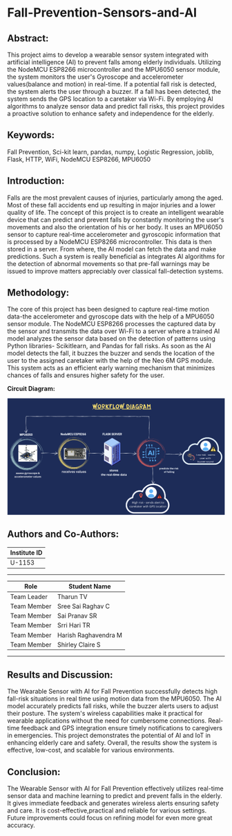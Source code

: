 # Fall-Prevention-Sensors-and-AI

## Abstract:

This project aims to develop a wearable sensor system integrated with artificial intelligence (AI) to prevent falls among elderly individuals. Utilizing the NodeMCU ESP8266 microcontroller and the MPU6050 sensor module, the system monitors the user's Gyroscope and accelerometer values(balance and motion) in real-time. If a potential fall risk is detected, the system alerts the user through a buzzer. If a fall has been detected, the system sends the GPS location to a caretaker via Wi-Fi. By employing AI algorithms to analyze sensor data and predict fall risks, this project provides a proactive solution to enhance safety and independence for the elderly.

## Keywords:

Fall Prevention, Sci-kit learn, pandas, numpy, Logistic Regression, joblib, Flask, HTTP, WiFi, NodeMCU ESP8266, MPU6050

## Introduction:
Falls are the most prevalent causes of injuries, particularly among the aged. Most of these fall accidents end up resulting in major injuries and a lower quality of life. The concept of this project is to create an intelligent wearable device that can predict and prevent falls by constantly monitoring the user's movements and also the orientation of his or her body. It uses an MPU6050 sensor to capture real-time accelerometer and gyroscopic information that is processed by a NodeMCU ESP8266 microcontroller. This data is then stored in a server. From where, the AI model can fetch the data and make predictions. Such a system is really beneficial as integrates AI algorithms for the detection of abnormal movements so that pre-fall warnings may be issued to improve matters appreciably over classical fall-detection systems.

## Methodology:
The core of this project has been designed to capture real-time motion data-the accelerometer and gyroscope dats with the help of a MPU6050 sensor module. The NodeMCU ESP8266 processes the captured data by the sensor and transmits the data over Wi-Fi to a server where a trained AI model analyzes the sensor data based on the detection of patterns using Python libraries- Scikitlearn, and Pandas for fall risks. As soon as the AI model detects the fall, it buzzes the buzzer and sends the location of the user to the assigned caretaker with the help of the Neo 6M GPS module. This system acts as an efficient early warning mechanism that minimizes chances of falls and ensures higher safety for the user.

**Circuit Diagram:**


![Workflow](https://github.com/Srsp-coder/Fall-Prevention-Sensors-and-AI/blob/main/images/workflow.jpg?raw=true)


## Authors and Co-Authors:
|Institute ID|
|------------|
|U-1153|
---

| Role                | Student Name      |
| ------------------- | ----------------- |
|     Team Leader     | Tharun TV         |
| Team Member         | Sree Sai Raghav C |
| Team Member         | Sai Pranav SR     |
| Team Member         | Srri Hari TR      |
| Team Member         |Harish Raghavendra M|
| Team Member         |Shirley Claire S   |

--- 

## Results and Discussion:
The Wearable Sensor with AI for Fall Prevention successfully detects high fall-risk situations in real time using motion data from the MPU6050. The AI model accurately predicts fall risks, while the buzzer alerts users to adjust their posture. The system's wireless capabilities make it practical for wearable applications without the need for cumbersome connections. Real-time feedback and GPS integration ensure timely notifications to caregivers in emergencies. This project demonstrates the potential of AI and IoT in enhancing elderly care and safety. Overall, the results show the system is effective, low-cost, and scalable for various environments.

## Conclusion:
The Wearable Sensor with AI for Fall Prevention effectively utilizes real-time sensor data and machine learning to predict and prevent falls in the elderly. It gives immediate feedback and generates wireless alerts ensuring safety and care. It is cost-effective,practical and reliable for various settings. Future improvements could focus on refining model for even more great accuracy.

